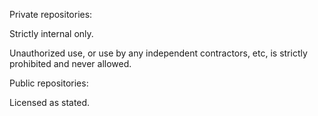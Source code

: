 Private repositories:

Strictly internal only.

Unauthorized use, or use by any independent contractors, etc, is strictly prohibited and never allowed.


Public repositories:

Licensed as stated.



